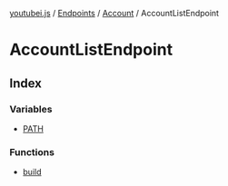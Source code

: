 [youtubei.js](../../../../../../README.md) / [Endpoints](../../../../README.md) / [Account](../../README.md) / AccountListEndpoint

# AccountListEndpoint

## Index

### Variables

- [PATH](variables/PATH.md)

### Functions

- [build](functions/build.md)
